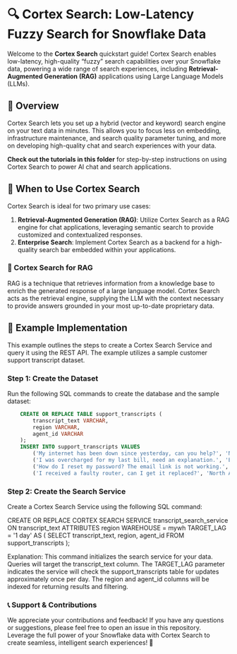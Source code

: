 # 🔍 Cortex Search: Low-Latency Fuzzy Search for Snowflake Data

Welcome to the **Cortex Search** quickstart guide! 
Cortex Search enables low-latency, high-quality “fuzzy” search capabilities over your Snowflake data, powering a wide range of search experiences, including **Retrieval-Augmented Generation (RAG)** applications using Large Language Models (LLMs).

## 🌟 Overview
Cortex Search lets you set up a hybrid (vector and keyword) search engine on your text data in minutes. This allows you to focus less on embedding, infrastructure maintenance, and search quality parameter tuning, and more on developing high-quality chat and search experiences with your data. 

**Check out the tutorials in this folder** for step-by-step instructions on using Cortex Search to power AI chat and search applications.

## 📅 When to Use Cortex Search
Cortex Search is ideal for two primary use cases:
1. **Retrieval-Augmented Generation (RAG)**: Utilize Cortex Search as a RAG engine for chat applications, leveraging semantic search to provide customized and contextualized responses.
2. **Enterprise Search**: Implement Cortex Search as a backend for a high-quality search bar embedded within your applications.

### 🚀 Cortex Search for RAG
RAG is a technique that retrieves information from a knowledge base to enrich the generated response of a large language model. Cortex Search acts as the retrieval engine, supplying the LLM with the context necessary to provide answers grounded in your most up-to-date proprietary data.

## 🔧 Example Implementation
This example outlines the steps to create a Cortex Search Service and query it using the REST API. The example utilizes a sample customer support transcript dataset.

### Step 1: Create the Dataset
Run the following SQL commands to create the database and the sample dataset:
```sql
    CREATE OR REPLACE TABLE support_transcripts (
        transcript_text VARCHAR,
        region VARCHAR,
        agent_id VARCHAR
    );
    INSERT INTO support_transcripts VALUES
        ('My internet has been down since yesterday, can you help?', 'North America', 'AG1001'),
        ('I was overcharged for my last bill, need an explanation.', 'Europe', 'AG1002'),
        ('How do I reset my password? The email link is not working.', 'Asia', 'AG1003'),
        ('I received a faulty router, can I get it replaced?', 'North America', 'AG1004');
```
### Step 2: Create the Search Service
Create a Cortex Search Service using the following SQL command:

CREATE OR REPLACE CORTEX SEARCH SERVICE transcript_search_service
  ON transcript_text
  ATTRIBUTES region
  WAREHOUSE = mywh
  TARGET_LAG = '1 day'
  AS (
    SELECT
        transcript_text,
        region,
        agent_id
    FROM support_transcripts
);

Explanation:
This command initializes the search service for your data.
Queries will target the transcript_text column.
The TARGET_LAG parameter indicates the service will check the support_transcripts table for updates approximately once per day.
The region and agent_id columns will be indexed for returning results and filtering.

### 📞 Support & Contributions
We appreciate your contributions and feedback! If you have any questions or suggestions, please feel free to open an issue in this repository.
Leverage the full power of your Snowflake data with Cortex Search to create seamless, intelligent search experiences! 🚀